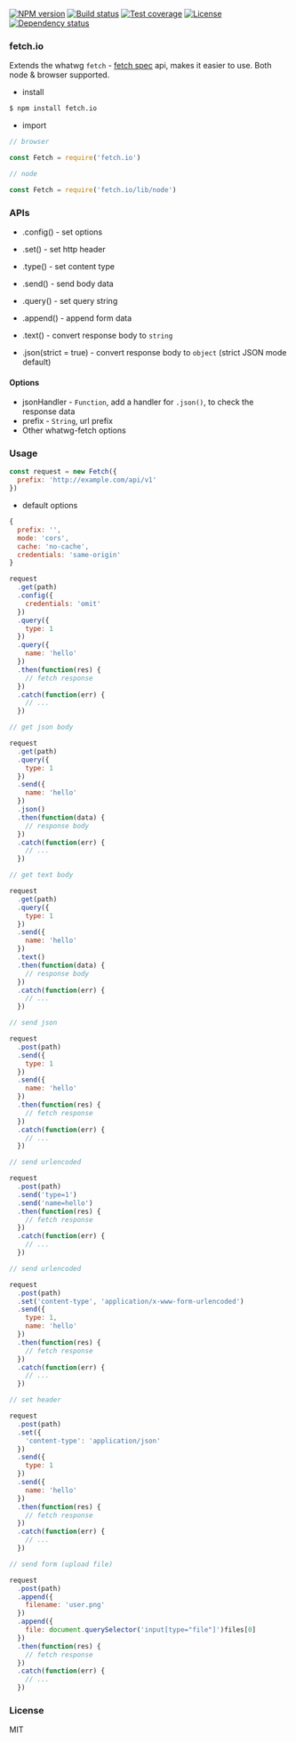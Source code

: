 
[![NPM version][npm-img]][npm-url]
[![Build status][travis-img]][travis-url]
[![Test coverage][coveralls-img]][coveralls-url]
[![License][license-img]][license-url]
[![Dependency status][david-img]][david-url]

### fetch.io

Extends the whatwg `fetch` - [fetch spec](https://fetch.spec.whatwg.org) api,
makes it easier to use. Both node & browser supported.

* install

```bash
$ npm install fetch.io
```

* import

```js
// browser

const Fetch = require('fetch.io')

// node

const Fetch = require('fetch.io/lib/node')
```

### APIs

* .config() - set options
* .set() - set http header
* .type() - set content type
* .send() - send body data
* .query() - set query string
* .append() - append form data

* .text() - convert response body to `string`
* .json(strict = true) - convert response body to `object` (strict JSON mode default)

#### Options

* jsonHandler - `Function`, add a handler for `.json()`, to check the response data
* prefix - `String`, url prefix
* Other whatwg-fetch options

### Usage

```js
const request = new Fetch({
  prefix: 'http://example.com/api/v1'
})
```

* default options

```js
{
  prefix: '',
  mode: 'cors',
  cache: 'no-cache',
  credentials: 'same-origin'
}
```

```js
request
  .get(path)
  .config({
    credentials: 'omit'
  })
  .query({
    type: 1
  })
  .query({
    name: 'hello'
  })
  .then(function(res) {
    // fetch response
  })
  .catch(function(err) {
    // ...
  })

// get json body

request
  .get(path)
  .query({
    type: 1
  })
  .send({
    name: 'hello'
  })
  .json()
  .then(function(data) {
    // response body
  })
  .catch(function(err) {
    // ...
  })

// get text body

request
  .get(path)
  .query({
    type: 1
  })
  .send({
    name: 'hello'
  })
  .text()
  .then(function(data) {
    // response body
  })
  .catch(function(err) {
    // ...
  })

// send json

request
  .post(path)
  .send({
    type: 1
  })
  .send({
    name: 'hello'
  })
  .then(function(res) {
    // fetch response
  })
  .catch(function(err) {
    // ...
  })

// send urlencoded

request
  .post(path)
  .send('type=1')
  .send('name=hello')
  .then(function(res) {
    // fetch response
  })
  .catch(function(err) {
    // ...
  })

// send urlencoded

request
  .post(path)
  .set('content-type', 'application/x-www-form-urlencoded')
  .send({
    type: 1,
    name: 'hello'
  })
  .then(function(res) {
    // fetch response
  })
  .catch(function(err) {
    // ...
  })

// set header

request
  .post(path)
  .set({
    'content-type': 'application/json'
  })
  .send({
    type: 1
  })
  .send({
    name: 'hello'
  })
  .then(function(res) {
    // fetch response
  })
  .catch(function(err) {
    // ...
  })

// send form (upload file)

request
  .post(path)
  .append({
    filename: 'user.png'
  })
  .append({
    file: document.querySelector('input[type="file"]')files[0]
  })
  .then(function(res) {
    // fetch response
  })
  .catch(function(err) {
    // ...
  })
```

### License
MIT

[npm-img]: https://img.shields.io/npm/v/fetch.io.svg?style=flat-square
[npm-url]: https://npmjs.org/package/fetch.io
[travis-img]: https://img.shields.io/travis/haoxins/fetch.io.svg?style=flat-square
[travis-url]: https://travis-ci.org/haoxins/fetch.io
[coveralls-img]: https://img.shields.io/coveralls/haoxins/fetch.io.svg?style=flat-square
[coveralls-url]: https://coveralls.io/r/haoxins/fetch.io?branch=master
[license-img]: https://img.shields.io/badge/license-MIT-green.svg?style=flat-square
[license-url]: http://opensource.org/licenses/MIT
[david-img]: https://img.shields.io/david/haoxins/fetch.io.svg?style=flat-square
[david-url]: https://david-dm.org/haoxins/fetch.io
